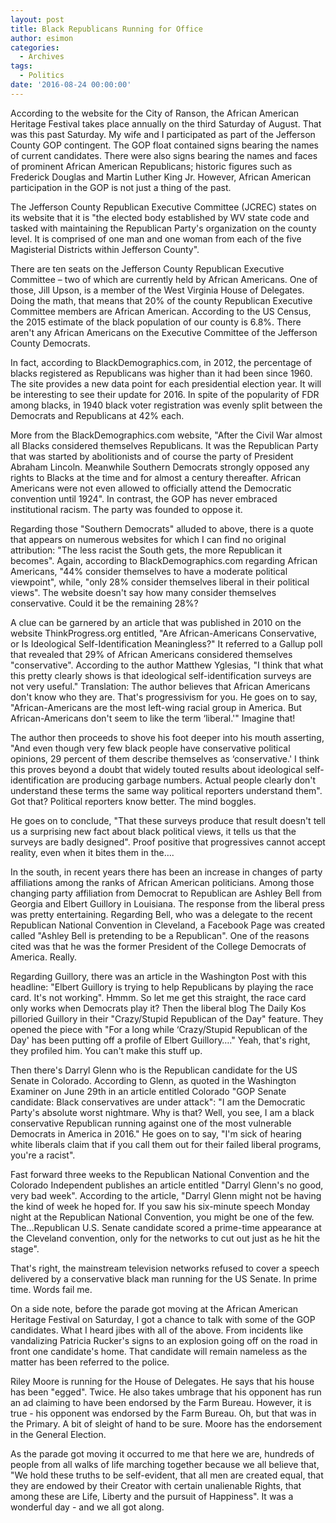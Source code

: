 ```yaml
---
layout: post
title: Black Republicans Running for Office
author: esimon
categories:
  - Archives
tags:
  - Politics
date: '2016-08-24 00:00:00'
---
```

According to the website for the City of Ranson, the African American Heritage Festival takes place annually on the third Saturday of August. That was this past Saturday. My wife and I participated as part of the Jefferson County GOP contingent. The GOP float contained signs bearing the names of current candidates. There were also signs bearing the names and faces of prominent African American Republicans; historic figures such as Frederick Douglas and Martin Luther King Jr. However, African American participation in the GOP is not just a thing of the past. 

The Jefferson County Republican Executive Committee (JCREC) states on its website that it is "the elected body established by WV state code and tasked with maintaining the Republican Party's organization on the county level. It is comprised of one man and one woman from each of the five Magisterial Districts within Jefferson County". 

There are ten seats on the Jefferson County Republican Executive Committee – two of which are currently held by African Americans. One of those, Jill Upson, is a member of the West Virginia House of Delegates. Doing the math, that means that 20% of the county Republican Executive Committee members are African American. According to the US Census, the 2015 estimate of the black population of our county is 6.8%. There aren't any African Americans on the Executive Committee of the Jefferson County Democrats. 

In fact, according to BlackDemographics.com, in 2012, the percentage of blacks registered as Republicans was higher than it had been since 1960. The site provides a new data point for each presidential election year. It will be interesting to see their update for 2016. In spite of the popularity of FDR among blacks, in 1940 black voter registration was evenly split between the Democrats and Republicans at 42% each. 

More from the BlackDemographics.com website, "After the Civil War almost all Blacks considered themselves Republicans. It was the Republican Party that was started by abolitionists and of course the party of President Abraham Lincoln. Meanwhile Southern Democrats strongly opposed any rights to Blacks at the time and for almost a century thereafter. African Americans were not even allowed to officially attend the Democratic convention until 1924". In contrast, the GOP has never embraced institutional racism. The party was founded to oppose it. 

Regarding those "Southern Democrats" alluded to above, there is a quote that appears on numerous websites for which I can find no original attribution: "The less racist the South gets, the more Republican it becomes". Again, according to BlackDemographics.com regarding African Americans, "44% consider themselves to have a moderate political viewpoint", while, "only 28% consider themselves liberal in their political views". The website doesn't say how many consider themselves conservative. Could it be the remaining 28%?

A clue can be garnered by an article that was published in 2010 on the website ThinkProgress.org entitled, "Are African-Americans Conservative, or Is Ideological Self-Identification Meaningless?" It referred to a Gallup poll that revealed that 29% of African Americans considered themselves "conservative". According to the author Matthew Yglesias, "I think that what this pretty clearly shows is that ideological self-identification surveys are not very useful." Translation: The author believes that African Americans don't know who they are. That's progressivism for you. He goes on to say, "African-Americans are the most left-wing racial group in America. But African-Americans don't seem to like the term ‘liberal.'" Imagine that!

The author then proceeds to shove his foot deeper into his mouth asserting, "And even though very few black people have conservative political opinions, 29 percent of them describe themselves as ‘conservative.' I think this proves beyond a doubt that widely touted results about ideological self-identification are producing garbage numbers. Actual people clearly don't understand these terms the same way political reporters understand them". Got that? Political reporters know better. The mind boggles. 

He goes on to conclude, "That these surveys produce that result doesn't tell us a surprising new fact about black political views, it tells us that the surveys are badly designed". Proof positive that progressives cannot accept reality, even when it bites them in the….

In the south, in recent years there has been an increase in changes of party affiliations among the ranks of African American politicians. Among those changing party affiliation from Democrat to Republican are Ashley Bell from Georgia and Elbert Guillory in Louisiana. The response from the liberal press was pretty entertaining. Regarding Bell, who was a delegate to the recent Republican National Convention in Cleveland, a Facebook Page was created called "Ashley Bell is pretending to be a Republican". One of the reasons cited was that he was the former President of the College Democrats of America. Really. 

Regarding Guillory, there was an article in the Washington Post with this headline: "Elbert Guillory is trying to help Republicans by playing the race card. It's not working". Hmmm. So let me get this straight, the race card only works when Democrats play it? Then the liberal blog The Daily Kos pilloried Guillory in their "Crazy/Stupid Republican of the Day" feature. They opened the piece with "For a long while ‘Crazy/Stupid Republican of the Day' has been putting off a profile of Elbert Guillory…." Yeah, that's right, they profiled him. You can't make this stuff up. 

Then there's Darryl Glenn who is the Republican candidate for the US Senate in Colorado. According to Glenn, as quoted in the Washington Examiner on June 29th in an article entitled Colorado "GOP Senate candidate: Black conservatives are under attack": "I am the Democratic Party's absolute worst nightmare. Why is that? Well, you see, I am a black conservative Republican running against one of the most vulnerable Democrats in America in 2016." He goes on to say, "I'm sick of hearing white liberals claim that if you call them out for their failed liberal programs, you're a racist". 

Fast forward three weeks to the Republican National Convention and the Colorado Independent publishes an article entitled "Darryl Glenn's no good, very bad week". According to the article, "Darryl Glenn might not be having the kind of week he hoped for. If you saw his six-minute speech Monday night at the Republican National Convention, you might be one of the few. The…Republican U.S. Senate candidate scored a prime-time appearance at the Cleveland convention, only for the networks to cut out just as he hit the stage".

That's right, the mainstream television networks refused to cover a speech delivered by a conservative black man running for the US Senate. In prime time. Words fail me. 

On a side note, before the parade got moving at the African American Heritage Festival on Saturday, I got a chance to talk with some of the GOP candidates. What I heard jibes with all of the above. From incidents like vandalizing Patricia Rucker's signs to an explosion going off on the road in front one candidate's home. That candidate will remain nameless as the matter has been referred to the police. 

Riley Moore is running for the House of Delegates. He says that his house has been "egged". Twice. He also takes umbrage that his opponent has run an ad claiming to have been endorsed by the Farm Bureau. However, it is true - his opponent was endorsed by the Farm Bureau. Oh, but that was in the Primary. A bit of sleight of hand to be sure. Moore has the endorsement in the General Election. 

As the parade got moving it occurred to me that here we are, hundreds of people from all walks of life marching together because we all believe that, "We hold these truths to be self-evident, that all men are created equal, that they are endowed by their Creator with certain unalienable Rights, that among these are Life, Liberty and the pursuit of Happiness". It was a wonderful day - and we all got along. 

